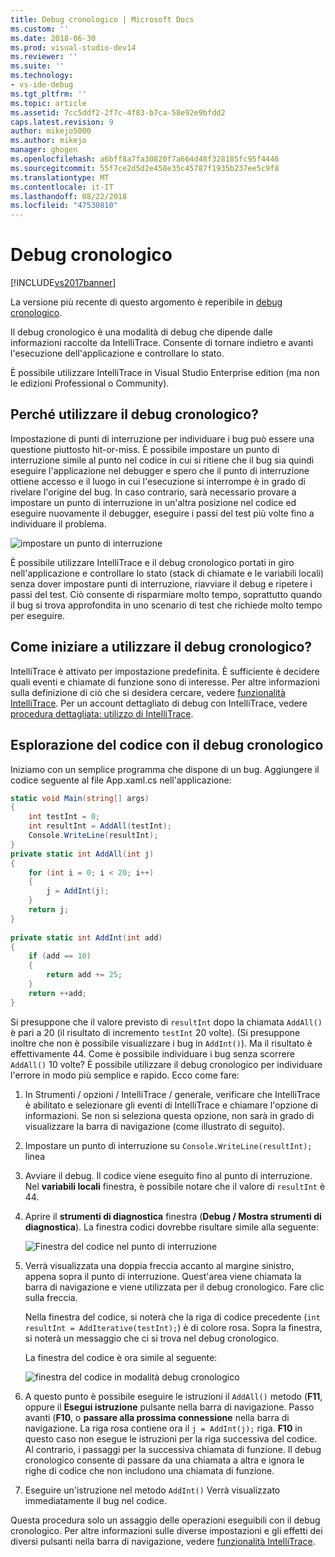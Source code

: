 ```yaml
---
title: Debug cronologico | Microsoft Docs
ms.custom: ''
ms.date: 2018-06-30
ms.prod: visual-studio-dev14
ms.reviewer: ''
ms.suite: ''
ms.technology:
- vs-ide-debug
ms.tgt_pltfrm: ''
ms.topic: article
ms.assetid: 7cc5ddf2-2f7c-4f83-b7ca-58e92e9bfdd2
caps.latest.revision: 9
author: mikejo5000
ms.author: mikejo
manager: ghogen
ms.openlocfilehash: a6bff8a7fa30820f7a664d48f328185fc95f4446
ms.sourcegitcommit: 55f7ce2d5d2e458e35c45787f1935b237ee5c9f8
ms.translationtype: MT
ms.contentlocale: it-IT
ms.lasthandoff: 08/22/2018
ms.locfileid: "47530810"
---
```

# <a name="historical-debugging"></a>Debug cronologico
[!INCLUDE[vs2017banner](../includes/vs2017banner.md)]

La versione più recente di questo argomento è reperibile in [debug cronologico](https://docs.microsoft.com/visualstudio/debugger/historical-debugging).  
  
Il debug cronologico è una modalità di debug che dipende dalle informazioni raccolte da IntelliTrace. Consente di tornare indietro e avanti l'esecuzione dell'applicazione e controllare lo stato.  
  
 È possibile utilizzare IntelliTrace in Visual Studio Enterprise edition (ma non le edizioni Professional o Community).  
  
## <a name="why-use-historical-debugging"></a>Perché utilizzare il debug cronologico?  
 Impostazione di punti di interruzione per individuare i bug può essere una questione piuttosto hit-or-miss. È possibile impostare un punto di interruzione simile al punto nel codice in cui si ritiene che il bug sia quindi eseguire l'applicazione nel debugger e spero che il punto di interruzione ottiene accesso e il luogo in cui l'esecuzione si interrompe è in grado di rivelare l'origine del bug. In caso contrario, sarà necessario provare a impostare un punto di interruzione in un'altra posizione nel codice ed eseguire nuovamente il debugger, eseguire i passi del test più volte fino a individuare il problema.  
  
 ![impostare un punto di interruzione](../debugger/media/breakpointprocesa.png "BreakpointProcesa")  
  
 È possibile utilizzare IntelliTrace e il debug cronologico portati in giro nell'applicazione e controllare lo stato (stack di chiamate e le variabili locali) senza dover impostare punti di interruzione, riavviare il debug e ripetere i passi del test. Ciò consente di risparmiare molto tempo, soprattutto quando il bug si trova approfondita in uno scenario di test che richiede molto tempo per eseguire.  
  
## <a name="how-do-i-start-using-historical-debugging"></a>Come iniziare a utilizzare il debug cronologico?  
 IntelliTrace è attivato per impostazione predefinita. È sufficiente è decidere quali eventi e chiamate di funzione sono di interesse. Per altre informazioni sulla definizione di ciò che si desidera cercare, vedere [funzionalità IntelliTrace](../debugger/intellitrace-features.md). Per un account dettagliato di debug con IntelliTrace, vedere [procedura dettagliata: utilizzo di IntelliTrace](../debugger/walkthrough-using-intellitrace.md).  
  
## <a name="navigating-your-code-with-historical-debugging"></a>Esplorazione del codice con il debug cronologico  
 Iniziamo con un semplice programma che dispone di un bug. Aggiungere il codice seguente al file App.xaml.cs nell'applicazione:  
  
```csharp  
static void Main(string[] args)  
{  
    int testInt = 0;  
    int resultInt = AddAll(testInt);  
    Console.WriteLine(resultInt);  
}  
private static int AddAll(int j)  
{  
    for (int i = 0; i < 20; i++)  
    {  
        j = AddInt(j);  
    }  
    return j;  
}  
  
private static int AddInt(int add)  
{  
    if (add == 10)  
    {  
        return add += 25;  
    }  
    return ++add;  
}  
```  
  
 Si presuppone che il valore previsto di `resultInt` dopo la chiamata `AddAll()` è pari a 20 (il risultato di incremento `testInt` 20 volte). (Si presuppone inoltre che non è possibile visualizzare i bug in `AddInt()`). Ma il risultato è effettivamente 44. Come è possibile individuare i bug senza scorrere `AddAll()` 10 volte? È possibile utilizzare il debug cronologico per individuare l'errore in modo più semplice e rapido. Ecco come fare:  
  
1.  In Strumenti / opzioni / IntelliTrace / generale, verificare che IntelliTrace è abilitato e selezionare gli eventi di IntelliTrace e chiamare l'opzione di informazioni. Se non si seleziona questa opzione, non sarà in grado di visualizzare la barra di navigazione (come illustrato di seguito).  
  
2.  Impostare un punto di interruzione su `Console.WriteLine(resultInt);` linea  
  
3.  Avviare il debug. Il codice viene eseguito fino al punto di interruzione. Nel **variabili locali** finestra, è possibile notare che il valore di `resultInt` è 44.  
  
4.  Aprire il **strumenti di diagnostica** finestra (**Debug / Mostra strumenti di diagnostica**). La finestra codici dovrebbe risultare simile alla seguente:  
  
     ![Finestra del codice nel punto di interruzione](../debugger/media/historicaldebuggingbreakpoint.png "HistoricalDebuggingBreakpoint")  
  
5.  Verrà visualizzata una doppia freccia accanto al margine sinistro, appena sopra il punto di interruzione. Quest'area viene chiamata la barra di navigazione e viene utilizzata per il debug cronologico. Fare clic sulla freccia.  
  
     Nella finestra del codice, si noterà che la riga di codice precedente (`int resultInt = AddIterative(testInt);`) è di colore rosa. Sopra la finestra, si noterà un messaggio che ci si trova nel debug cronologico.  
  
     La finestra del codice è ora simile al seguente:  
  
     ![finestra del codice in modalità debug cronologico](../debugger/media/historicaldebuggingback.png "HistoricalDebuggingBack")  
  
6.  A questo punto è possibile eseguire le istruzioni il `AddAll()` metodo (**F11**, oppure il **Esegui istruzione** pulsante nella barra di navigazione. Passo avanti (**F10**, o **passare alla prossima connessione** nella barra di navigazione. La riga rosa contiene ora il `j = AddInt(j);` riga. **F10** in questo caso non esegue le istruzioni per la riga successiva del codice. Al contrario, i passaggi per la successiva chiamata di funzione. Il debug cronologico consente di passare da una chiamata a altra e ignora le righe di codice che non includono una chiamata di funzione.  
  
7.  Eseguire un'istruzione nel metodo `AddInt()` Verrà visualizzato immediatamente il bug nel codice.  
  
 Questa procedura solo un assaggio delle operazioni eseguibili con il debug cronologico. Per altre informazioni sulle diverse impostazioni e gli effetti dei diversi pulsanti nella barra di navigazione, vedere [funzionalità IntelliTrace](../debugger/intellitrace-features.md).





